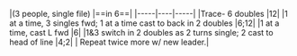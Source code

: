 |(3 people, single file) |==in 6==|
|-----|----|-----|
|Trace- 6 doubles |12|
|1 at a time, 3 singles fwd; 1 at a time cast to back in 2 doubles |6;12|
|1 at a time, cast L fwd |6|
|1&3 switch in 2 doubles as 2 turns single; 2 cast to head of line |4;2|
| Repeat twice more w/ new leader.|
